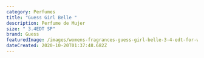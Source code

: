 ```yaml
---
category: Perfumes
title: "Guess Girl Belle "
description: Perfume de Mujer
size: " 3.4EDT SP"
brand: Guess
featuredImage: /images/womens-fragrances-guess-girl-belle-3-4-edt-for-women-1_2400x.jpg
dateCreated: 2020-10-20T01:37:48.682Z
---
```

